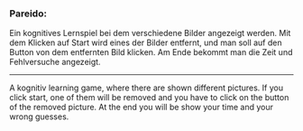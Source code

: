 ### Pareido:

Ein kognitives Lernspiel bei dem verschiedene Bilder angezeigt werden.
Mit dem Klicken auf Start wird eines der Bilder entfernt,
und man soll auf den Button von dem entfernten Bild klicken.
Am Ende bekommt man die Zeit und Fehlversuche angezeigt.

---

A kognitiv learning game, where there are shown different pictures.
If you click start, one of them will be removed
and you have to click on the button of the removed picture.
At the end you will be show your time and your wrong guesses.
